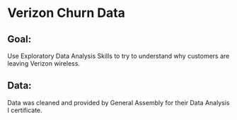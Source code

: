 # Verizon Churn Data

## Goal:
Use Exploratory Data Analysis Skills to try to understand why customers are leaving Verizon wireless. 

## Data:
Data was cleaned and provided by General Assembly for their Data Analysis I certificate.
